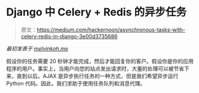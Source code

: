 # Django 中 Celery + Redis 的异步任务

> 原文：<https://medium.com/hackernoon/asynchronous-tasks-with-celery-redis-in-django-3e00d3735686>

*最初发表于* [*melvinkoh.me*](http://www.melvinkoh.me/#/post/cdaf221c-8bbb-49ba-941f-a4e0966183d4)

假设你的任务需要 20 秒钟才能完成，然后才能回复你的客户。假设你是你的应用程序的用户。事实上，当用户向您的站点发出请求时，大量的处理可以被节省下来，直到以后。AJAX 是异步执行任务的一种方式，但是我们希望异步运行 Python 代码。因此，我们求助于使用任务队列和消息代理。